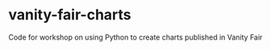 vanity-fair-charts
==================

Code for workshop on using Python to create charts published in Vanity Fair
